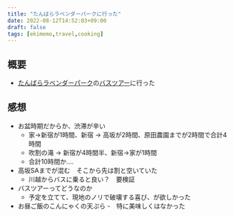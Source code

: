 ```yaml
---
title: "たんばらラベンダーパークに行った"
date: 2022-08-12T14:52:03+09:00
draft: false
tags: [ekimemo,travel,cooking]
---
```


## 概要
- [たんばらラベンダーパーク](https://www.tambara.co.jp/lavenderpark/)の[バスツアー](https://bus-tour.his-j.com/tyo/item/?cc=A2446)に行った

## 感想
- お盆時期だからか、渋滞が辛い
  - 家->新宿が1時間、新宿 -> 高坂が2時間、原田農園までが2時間で合計4時間
  - 吹割の滝 -> 新宿が4時間半、新宿->家が1時間
  - 合計10時間か....
- 高坂SAまでが混む　そこから先は割と空いていた
   - 川越からバスに乗ると良い？　要検証
- バスツアーってどうなのか
  - 予定を立てて、現地のノリで破壊する喜び、が欲しかった
- お昼ご飯のこんにゃくの天ぷら
  -　特に美味しくはなかった
